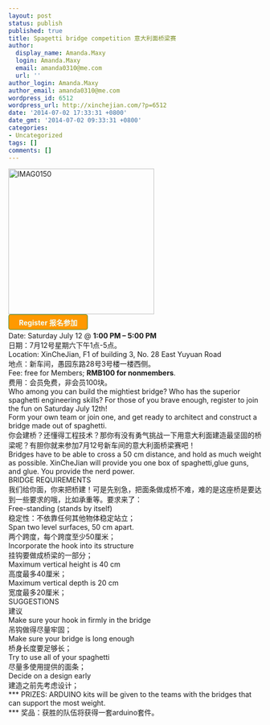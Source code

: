 ```yaml
---
layout: post
status: publish
published: true
title: Spagetti bridge competition 意大利面桥梁赛
author:
  display_name: Amanda.Maxy
  login: Amanda.Maxy
  email: amanda0310@me.com
  url: ''
author_login: Amanda.Maxy
author_email: amanda0310@me.com
wordpress_id: 6512
wordpress_url: http://xinchejian.com/?p=6512
date: '2014-07-02 17:33:31 +0800'
date_gmt: '2014-07-02 09:33:31 +0800'
categories:
- Uncategorized
tags: []
comments: []
---
```

<p><a href="http://xinchejian.com/wp-content/uploads/2014/07/IMAG0150.jpg"><img src="http://xinchejian.com/wp-content/uploads/2014/07/IMAG0150-290x290.jpg" alt="IMAG0150" width="290" height="290" class="aligncenter size-thumbnail wp-image-6513" /></a><br />
<a style="color: rgb(242, 255, 255); font-weight: 700; border: 1px solid rgb(74, 143, 50); border-top-left-radius: 4px; border-top-right-radius: 4px; border-bottom-right-radius: 4px; border-bottom-left-radius: 4px; cursor: pointer; display: inline-block; font-size: 14px; margin-bottom: 3px; overflow: visible; padding: 5px 20px 4px; text-decoration: none; background: rgb(255, 153, 0);" href="http://www.vasee.com/event/view.jsp?inid=ff80808146acac6f0146f63086474417" target="_blank" id="ied_button_show" alt="购买门票Spagetti bridge competition 意大利面桥梁赛" title="购买门票">Register 报名参加</a><br />
Date: Saturday July 12 @ <strong>1:00 PM &ndash; 5:00 PM</strong><br />
日期：7月12号星期六下午1点-5点。<br />
Location: XinCheJian, F1 of building 3, No. 28 East Yuyuan Road<br />
地点：新车间，愚园东路28号3号楼一楼西侧。<br />
Fee: free for Members; <strong>RMB100 for nonmembers</strong>.<br />
费用：会员免费，非会员100块。<br />
Who among you can build the mightiest bridge? Who has the superior spaghetti engineering skills? For those of you brave enough, register to join the fun on Saturday July 12th!<br />
Form your own team or join one, and get ready to architect and construct a bridge made out of spaghetti.<br />
你会建桥？还懂得工程技术？那你有没有勇气挑战一下用意大利面建造最坚固的桥梁呢？有胆你就来参加7月12号新车间的意大利面桥梁赛吧！<br />
Bridges have to be able to cross a 50 cm distance, and hold as much weight as possible. XinCheJian will provide you one box of spaghetti,glue guns, and glue. You provide the nerd power.<br />
BRIDGE REQUIREMENTS<br />
我们给你面，你来把桥建！可是先别急，把面条做成桥不难，难的是这座桥是要达到一些要求的哦，比如承重等。要求来了：<br />
Free-standing (stands by itself)<br />
稳定性：不依靠任何其他物体稳定站立；<br />
Span two level surfaces, 50 cm apart.<br />
两个跨度，每个跨度至少50厘米；<br />
Incorporate the hook into its structure<br />
挂钩要做成桥梁的一部分；<br />
Maximum vertical height is 40 cm<br />
高度最多40厘米；<br />
Maximum vertical depth is 20 cm<br />
宽度最多20厘米；<br />
SUGGESTIONS<br />
建议<br />
Make sure your hook in firmly in the bridge<br />
吊钩做得尽量牢固；<br />
Make sure your bridge is long enough<br />
桥身长度要足够长；<br />
Try to use all of your spaghetti<br />
尽量多使用提供的面条；<br />
Decide on a design early<br />
建造之前先考虑设计；<br />
*** PRIZES: ARDUINO kits will be given to the teams with the bridges that can support the most weight.<br />
*** 奖品：获胜的队伍将获得一套arduino套件。</p>
